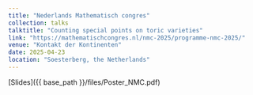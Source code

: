 ```yaml
---
title: "Nederlands Mathematisch congres"
collection: talks
talktitle: "Counting special points on toric varieties"
link: "https://mathematischcongres.nl/nmc-2025/programme-nmc-2025/"
venue: "Kontakt der Kontinenten"
date: 2025-04-23
location: "Soesterberg, the Netherlands"
---
```

[Slides]({{ base_path }}/files/Poster_NMC.pdf)
